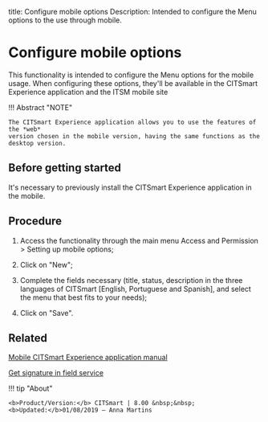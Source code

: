 title: Configure mobile options
Description: Intended to configure the Menu options to the use through mobile.
# Configure mobile options

This functionality is intended to configure the Menu options for the mobile usage. When configuring these options, they'll be available in the CITSmart Experience application and the ITSM mobile site

!!! Abstract "NOTE"

    The CITSmart Experience application allows you to use the features of the *web* 
    version chosen in the mobile version, having the same functions as the desktop version.

Before getting started
--------------------------

It's necessary to previously install the CITSmart Experience application in
the mobile.

Procedure
-------------

1.  Access the functionality through the main menu Access and Permission \>
    Setting up mobile options;

2.  Click on "New";

3.  Complete the fields necessary (title, status, description in the three
    languages of CITSmart [English, Portuguese and Spanish], and select the menu
    that best fits to your needs);

4.  Click on "Save".



Related
-------

[Mobile CITSmart Experience application manual](/en-us/citsmart-platform-8/additional-features/mobile-and-field-service/apps/citsmart-app.html)

[Get signature in field service](/en-us/citsmart-platform-8/additional-features/mobile-and-field-service/use/get-signature-in-attendance.html)


!!! tip "About"

    <b>Product/Version:</b> CITSmart | 8.00 &nbsp;&nbsp;
    <b>Updated:</b>01/08/2019 – Anna Martins
